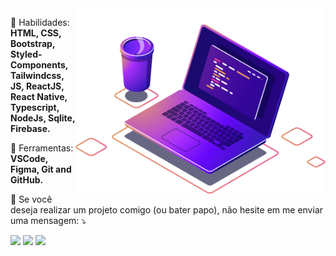 <img src="https://github.com/MatheusFC2/MatheusFC2/blob/master/computer-illustration.png" min-width="400px" max-width="400px" width="400px" align="right" alt="Imagem fundo">

<p align="left">
  🦄 Habilidades: <strong>HTML, CSS, Bootstrap, Styled-Components, Tailwindcss, JS, ReactJS, React Native, Typescript, NodeJs, Sqlite, Firebase.</strong>
</p>

<p align="left">
  💼 Ferramentas: <strong>VSCode, Figma, Git and GitHub.</strong>
</p>

<p align="left">
  💌 Se você deseja realizar um projeto comigo (ou bater papo), não hesite em me enviar uma mensagem: ⤵️
</p>

<p align="left">
  <a href="https://instagram.com/matheusfc.dev" alt="Instagram">
  <img src="https://img.shields.io/badge/-Instagram-DF0174?style=for-the-badge&logo=instagram&logoColor=white&link=https://instagram.com/matheusfc.dev/"/></a>

  <a href="https://www.linkedin.com/in/artur-linhares-2200311ab/" alt="Linkedin">
  <img src="https://img.shields.io/badge/-Linkedin-0e76a8?style=for-the-badge&logo=Linkedin&logoColor=white&link=https://www.linkedin.com/in/artur-linhares-2200311ab/" /></a>
  
  <a href="https://github.com/arturLoliveira" alt="Github">
  <img src="https://img.shields.io/badge/GitHub-100000?style=for-the-badge&logo=github&logoColor=white&link=https://github.com/arturLoliveira"/></a>
</p>
</p>


